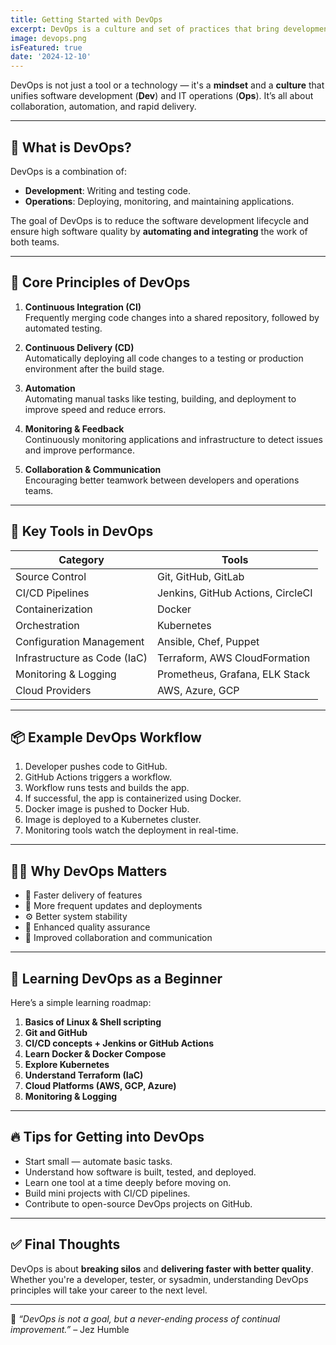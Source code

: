 ```yaml
---
title: Getting Started with DevOps
excerpt: DevOps is a culture and set of practices that bring development and operations together. It enables faster development cycles, automation, and continuous delivery.
image: devops.png
isFeatured: true
date: '2024-12-10'
---
```


DevOps is not just a tool or a technology — it's a **mindset** and a **culture** that unifies software development (**Dev**) and IT operations (**Ops**). It’s all about collaboration, automation, and rapid delivery.

---

## 🚀 What is DevOps?

DevOps is a combination of:

- **Development**: Writing and testing code.
- **Operations**: Deploying, monitoring, and maintaining applications.

The goal of DevOps is to reduce the software development lifecycle and ensure high software quality by **automating and integrating** the work of both teams.

---

## 🧩 Core Principles of DevOps

1. **Continuous Integration (CI)**  
   Frequently merging code changes into a shared repository, followed by automated testing.

2. **Continuous Delivery (CD)**  
   Automatically deploying all code changes to a testing or production environment after the build stage.

3. **Automation**  
   Automating manual tasks like testing, building, and deployment to improve speed and reduce errors.

4. **Monitoring & Feedback**  
   Continuously monitoring applications and infrastructure to detect issues and improve performance.

5. **Collaboration & Communication**  
   Encouraging better teamwork between developers and operations teams.

---

## 🔧 Key Tools in DevOps

| Category              | Tools                      |
|-----------------------|----------------------------|
| Source Control        | Git, GitHub, GitLab        |
| CI/CD Pipelines       | Jenkins, GitHub Actions, CircleCI |
| Containerization      | Docker                     |
| Orchestration         | Kubernetes                 |
| Configuration Management | Ansible, Chef, Puppet     |
| Infrastructure as Code (IaC) | Terraform, AWS CloudFormation |
| Monitoring & Logging  | Prometheus, Grafana, ELK Stack |
| Cloud Providers       | AWS, Azure, GCP            |

---

## 📦 Example DevOps Workflow

1. Developer pushes code to GitHub.
2. GitHub Actions triggers a workflow.
3. Workflow runs tests and builds the app.
4. If successful, the app is containerized using Docker.
5. Docker image is pushed to Docker Hub.
6. Image is deployed to a Kubernetes cluster.
7. Monitoring tools watch the deployment in real-time.

---

## 🧑‍💻 Why DevOps Matters

- 🚀 Faster delivery of features
- 🔁 More frequent updates and deployments
- ⚙️ Better system stability
- 🧪 Enhanced quality assurance
- 🤝 Improved collaboration and communication

---

## 📘 Learning DevOps as a Beginner

Here’s a simple learning roadmap:

1. **Basics of Linux & Shell scripting**
2. **Git and GitHub**
3. **CI/CD concepts + Jenkins or GitHub Actions**
4. **Learn Docker & Docker Compose**
5. **Explore Kubernetes**
6. **Understand Terraform (IaC)**
7. **Cloud Platforms (AWS, GCP, Azure)**
8. **Monitoring & Logging**

---

## 🔥 Tips for Getting into DevOps

- Start small — automate basic tasks.
- Understand how software is built, tested, and deployed.
- Learn one tool at a time deeply before moving on.
- Build mini projects with CI/CD pipelines.
- Contribute to open-source DevOps projects on GitHub.

---

## ✅ Final Thoughts

DevOps is about **breaking silos** and **delivering faster with better quality**. Whether you're a developer, tester, or sysadmin, understanding DevOps principles will take your career to the next level.

---

📌 *“DevOps is not a goal, but a never-ending process of continual improvement.”* – Jez Humble